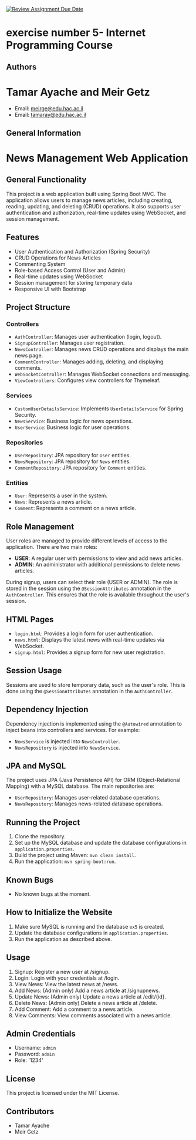 [![Review Assignment Due Date](https://classroom.github.com/assets/deadline-readme-button-22041afd0340ce965d47ae6ef1cefeee28c7c493a6346c4f15d667ab976d596c.svg)](https://classroom.github.com/a/e99KNix9)
#  exercise number 5- Internet Programming Course
## Authors
# Tamar Ayache and Meir Getz
- Email: meirge@edu.hac.ac.il
- Email: tamaray@edu.hac.ac.il
## General Information
# News Management Web Application

## General Functionality
This project is a web application built using Spring Boot MVC. The application allows users to manage news articles, including creating, reading, updating, and deleting (CRUD) operations. It also supports user authentication and authorization, real-time updates using WebSocket, and session management.

## Features
- User Authentication and Authorization (Spring Security)
- CRUD Operations for News Articles
- Commenting System
- Role-based Access Control (User and Admin)
- Real-time updates using WebSocket
- Session management for storing temporary data
- Responsive UI with Bootstrap

## Project Structure
### Controllers
- `AuthController`: Manages user authentication (login, logout).
- `SignupController`: Manages user registration.
- `NewsController`: Manages news CRUD operations and displays the main news page.
- `CommentController`: Manages adding, deleting, and displaying comments.
- `WebSocketController`: Manages WebSocket connections and messaging.
- `ViewControllers`: Configures view controllers for Thymeleaf.

### Services
- `CustomUserDetailsService`: Implements `UserDetailsService` for Spring Security.
- `NewsService`: Business logic for news operations.
- `UserService`: Business logic for user operations.

### Repositories
- `UserRepository`: JPA repository for `User` entities.
- `NewsRepository`: JPA repository for `News` entities.
- `CommentRepository`: JPA repository for `Comment` entities.

### Entities
- `User`: Represents a user in the system.
- `News`: Represents a news article.
- `Comment`: Represents a comment on a news article.

## Role Management
User roles are managed to provide different levels of access to the application. There are two main roles:
- **USER**: A regular user with permissions to view and add news articles.
- **ADMIN**: An administrator with additional permissions to delete news articles.

During signup, users can select their role (USER or ADMIN). The role is stored in the session using the `@SessionAttributes` annotation in the `AuthController`. This ensures that the role is available throughout the user's session.

## HTML Pages
- `login.html`: Provides a login form for user authentication.
- `news.html`: Displays the latest news with real-time updates via WebSocket.
- `signup.html`: Provides a signup form for new user registration.

## Session Usage
Sessions are used to store temporary data, such as the user's role. This is done using the `@SessionAttributes` annotation in the `AuthController`.

## Dependency Injection
Dependency injection is implemented using the `@Autowired` annotation to inject beans into controllers and services. For example:
- `NewsService` is injected into `NewsController`.
- `NewsRepository` is injected into `NewsService`.

## JPA and MySQL
The project uses JPA (Java Persistence API) for ORM (Object-Relational Mapping) with a MySQL database. The main repositories are:
- `UserRepository`: Manages user-related database operations.
- `NewsRepository`: Manages news-related database operations.

## Running the Project
1. Clone the repository.
2. Set up the MySQL database and update the database configurations in `application.properties`.
3. Build the project using Maven: `mvn clean install`.
4. Run the application: `mvn spring-boot:run`.

## Known Bugs
- No known bugs at the moment.

## How to Initialize the Website
1. Make sure MySQL is running and the database `ex5` is created.
2. Update the database configurations in `application.properties`.
3. Run the application as described above.


## Usage
1. Signup: Register a new user at /signup.
2. Login: Login with your credentials at /login.
3. View News: View the latest news at /news.
4. Add News: (Admin only) Add a news article at /signupnews.
5. Update News: (Admin only) Update a news article at /edit/{id}.
6. Delete News: (Admin only) Delete a news article at /delete.
7. Add Comment: Add a comment to a news article.
8. View Comments: View comments associated with a news article.
## Admin Credentials
- Username: `admin`
- Password: `admin`
- Role: '1234'

## License
This project is licensed under the MIT License.

## Contributors
- Tamar Ayache
- Meir Getz
